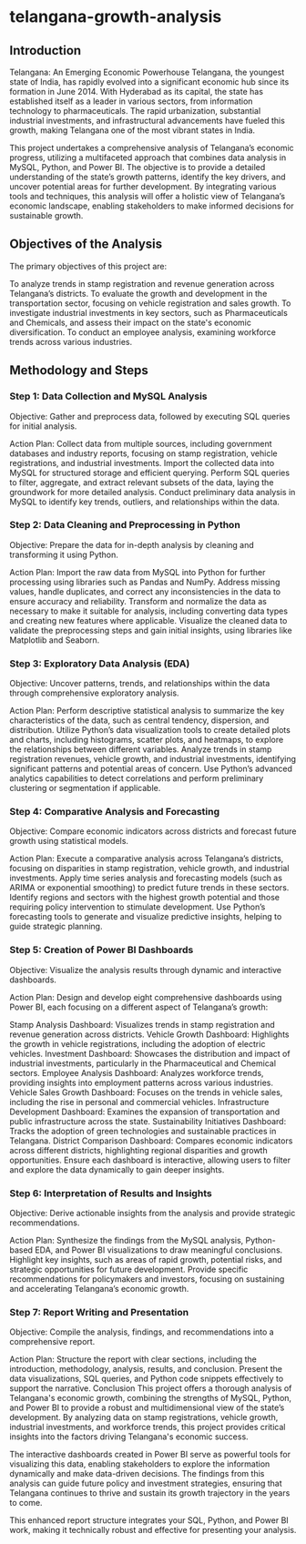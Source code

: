 # telangana-growth-analysis
## Introduction
Telangana: An Emerging Economic Powerhouse
Telangana, the youngest state of India, has rapidly evolved into a significant economic hub since its formation in June 2014. With Hyderabad as its capital, the state has established itself as a leader in various sectors, from information technology to pharmaceuticals. The rapid urbanization, substantial industrial investments, and infrastructural advancements have fueled this growth, making Telangana one of the most vibrant states in India.

This project undertakes a comprehensive analysis of Telangana’s economic progress, utilizing a multifaceted approach that combines data analysis in MySQL, Python, and Power BI. The objective is to provide a detailed understanding of the state’s growth patterns, identify the key drivers, and uncover potential areas for further development. By integrating various tools and techniques, this analysis will offer a holistic view of Telangana’s economic landscape, enabling stakeholders to make informed decisions for sustainable growth.

## Objectives of the Analysis
The primary objectives of this project are:

To analyze trends in stamp registration and revenue generation across Telangana’s districts.
To evaluate the growth and development in the transportation sector, focusing on vehicle registration and sales growth.
To investigate industrial investments in key sectors, such as Pharmaceuticals and Chemicals, and assess their impact on the state's economic diversification.
To conduct an employee analysis, examining workforce trends across various industries.
## Methodology and Steps
### Step 1: Data Collection and MySQL Analysis
Objective: Gather and preprocess data, followed by executing SQL queries for initial analysis.

Action Plan:
Collect data from multiple sources, including government databases and industry reports, focusing on stamp registration, vehicle registrations, and industrial investments.
Import the collected data into MySQL for structured storage and efficient querying.
Perform SQL queries to filter, aggregate, and extract relevant subsets of the data, laying the groundwork for more detailed analysis.
Conduct preliminary data analysis in MySQL to identify key trends, outliers, and relationships within the data.
### Step 2: Data Cleaning and Preprocessing in Python
Objective: Prepare the data for in-depth analysis by cleaning and transforming it using Python.

Action Plan:
Import the raw data from MySQL into Python for further processing using libraries such as Pandas and NumPy.
Address missing values, handle duplicates, and correct any inconsistencies in the data to ensure accuracy and reliability.
Transform and normalize the data as necessary to make it suitable for analysis, including converting data types and creating new features where applicable.
Visualize the cleaned data to validate the preprocessing steps and gain initial insights, using libraries like Matplotlib and Seaborn.
### Step 3: Exploratory Data Analysis (EDA)
Objective: Uncover patterns, trends, and relationships within the data through comprehensive exploratory analysis.

Action Plan:
Perform descriptive statistical analysis to summarize the key characteristics of the data, such as central tendency, dispersion, and distribution.
Utilize Python’s data visualization tools to create detailed plots and charts, including histograms, scatter plots, and heatmaps, to explore the relationships between different variables.
Analyze trends in stamp registration revenues, vehicle growth, and industrial investments, identifying significant patterns and potential areas of concern.
Use Python’s advanced analytics capabilities to detect correlations and perform preliminary clustering or segmentation if applicable.
### Step 4: Comparative Analysis and Forecasting
Objective: Compare economic indicators across districts and forecast future growth using statistical models.

Action Plan:
Execute a comparative analysis across Telangana’s districts, focusing on disparities in stamp registration, vehicle growth, and industrial investments.
Apply time series analysis and forecasting models (such as ARIMA or exponential smoothing) to predict future trends in these sectors.
Identify regions and sectors with the highest growth potential and those requiring policy intervention to stimulate development.
Use Python’s forecasting tools to generate and visualize predictive insights, helping to guide strategic planning.
### Step 5: Creation of Power BI Dashboards
Objective: Visualize the analysis results through dynamic and interactive dashboards.

Action Plan:
Design and develop eight comprehensive dashboards using Power BI, each focusing on a different aspect of Telangana’s growth:

Stamp Analysis Dashboard: Visualizes trends in stamp registration and revenue generation across districts.
Vehicle Growth Dashboard: Highlights the growth in vehicle registrations, including the adoption of electric vehicles.
Investment Dashboard: Showcases the distribution and impact of industrial investments, particularly in the Pharmaceutical and Chemical sectors.
Employee Analysis Dashboard: Analyzes workforce trends, providing insights into employment patterns across various industries.
Vehicle Sales Growth Dashboard: Focuses on the trends in vehicle sales, including the rise in personal and commercial vehicles.
Infrastructure Development Dashboard: Examines the expansion of transportation and public infrastructure across the state.
Sustainability Initiatives Dashboard: Tracks the adoption of green technologies and sustainable practices in Telangana.
District Comparison Dashboard: Compares economic indicators across different districts, highlighting regional disparities and growth opportunities.
Ensure each dashboard is interactive, allowing users to filter and explore the data dynamically to gain deeper insights.

### Step 6: Interpretation of Results and Insights
Objective: Derive actionable insights from the analysis and provide strategic recommendations.

Action Plan:
Synthesize the findings from the MySQL analysis, Python-based EDA, and Power BI visualizations to draw meaningful conclusions.
Highlight key insights, such as areas of rapid growth, potential risks, and strategic opportunities for future development.
Provide specific recommendations for policymakers and investors, focusing on sustaining and accelerating Telangana’s economic growth.
### Step 7: Report Writing and Presentation
Objective: Compile the analysis, findings, and recommendations into a comprehensive report.

Action Plan:
Structure the report with clear sections, including the introduction, methodology, analysis, results, and conclusion.
Present the data visualizations, SQL queries, and Python code snippets effectively to support the narrative.
Conclusion
This project offers a thorough analysis of Telangana's economic growth, combining the strengths of MySQL, Python, and Power BI to provide a robust and multidimensional view of the state’s development. By analyzing data on stamp registrations, vehicle growth, industrial investments, and workforce trends, this project provides critical insights into the factors driving Telangana's economic success.

The interactive dashboards created in Power BI serve as powerful tools for visualizing this data, enabling stakeholders to explore the information dynamically and make data-driven decisions. The findings from this analysis can guide future policy and investment strategies, ensuring that Telangana continues to thrive and sustain its growth trajectory in the years to come.

This enhanced report structure integrates your SQL, Python, and Power BI work, making it technically robust and effective for presenting your analysis.

